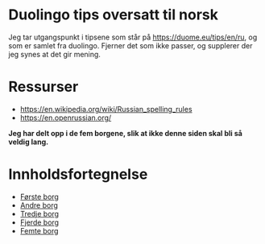 # Duolingo tips oversatt til norsk

Jeg tar utgangspunkt i tipsene som står på https://duome.eu/tips/en/ru, og som er samlet fra duolingo. Fjerner det som ikke passer, og supplerer der jeg synes at det gir mening.

# Ressurser

- https://en.wikipedia.org/wiki/Russian_spelling_rules
- https://en.openrussian.org/

**Jeg har delt opp i de fem borgene, slik at ikke denne siden skal bli så veldig lang.**

# Innholdsfortegnelse

- [Første borg](1-borg.md)
- [Andre borg](2-borg.md)
- [Tredje borg](3-borg.md)
- [Fjerde borg](4-borg.md)
- [Femte borg](5-borg.md)

